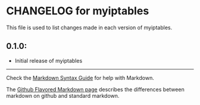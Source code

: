 # CHANGELOG for myiptables

This file is used to list changes made in each version of myiptables.

## 0.1.0:

* Initial release of myiptables

- - -
Check the [Markdown Syntax Guide](http://daringfireball.net/projects/markdown/syntax) for help with Markdown.

The [Github Flavored Markdown page](http://github.github.com/github-flavored-markdown/) describes the differences between markdown on github and standard markdown.
